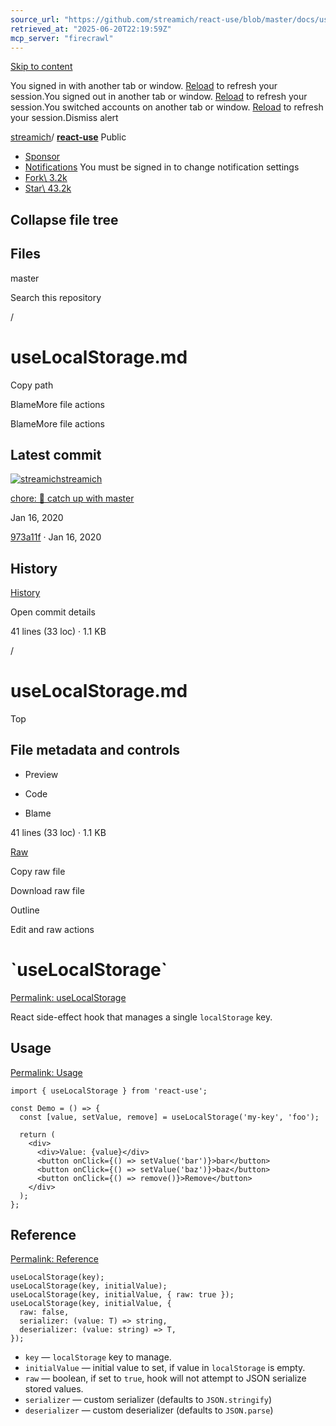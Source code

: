 ```yaml
---
source_url: "https://github.com/streamich/react-use/blob/master/docs/useLocalStorage.md"
retrieved_at: "2025-06-20T22:19:59Z"
mcp_server: "firecrawl"
---
```

[Skip to content](https://github.com/streamich/react-use/blob/master/docs/useLocalStorage.md#start-of-content)

You signed in with another tab or window. [Reload](https://github.com/streamich/react-use/blob/master/docs/useLocalStorage.md) to refresh your session.You signed out in another tab or window. [Reload](https://github.com/streamich/react-use/blob/master/docs/useLocalStorage.md) to refresh your session.You switched accounts on another tab or window. [Reload](https://github.com/streamich/react-use/blob/master/docs/useLocalStorage.md) to refresh your session.Dismiss alert

[streamich](https://github.com/streamich)/ **[react-use](https://github.com/streamich/react-use)** Public

- [Sponsor](https://github.com/sponsors/streamich)
- [Notifications](https://github.com/login?return_to=%2Fstreamich%2Freact-use) You must be signed in to change notification settings
- [Fork\\
3.2k](https://github.com/login?return_to=%2Fstreamich%2Freact-use)
- [Star\\
43.2k](https://github.com/login?return_to=%2Fstreamich%2Freact-use)


## Collapse file tree

## Files

master

Search this repository

/

# useLocalStorage.md

Copy path

BlameMore file actions

BlameMore file actions

<h2><a name="latest-commit"></a> Latest commit</h2>

[![streamich](https://avatars.githubusercontent.com/u/9773803?v=4&size=40)](https://github.com/streamich)[streamich](https://github.com/streamich/react-use/commits?author=streamich)

[chore: 🤖 catch up with master](https://github.com/streamich/react-use/commit/973a11fdb5c2c2603ee6c8a8ed3d2f194ac95a1d)

Jan 16, 2020

[973a11f](https://github.com/streamich/react-use/commit/973a11fdb5c2c2603ee6c8a8ed3d2f194ac95a1d) · Jan 16, 2020

<h2><a name="history"></a> History</h2>

[History](https://github.com/streamich/react-use/commits/master/docs/useLocalStorage.md)

Open commit details

41 lines (33 loc) · 1.1 KB

/

# useLocalStorage.md

Top

<h2><a name="file-metadata-and-controls"></a> File metadata and controls</h2>

- Preview

- Code

- Blame


41 lines (33 loc) · 1.1 KB

[Raw](https://github.com/streamich/react-use/raw/refs/heads/master/docs/useLocalStorage.md)

Copy raw file

Download raw file

Outline

Edit and raw actions

<h1><a name="uselocalstorage"></a> `useLocalStorage`</h1>

[Permalink: useLocalStorage](https://github.com/streamich/react-use/blob/master/docs/useLocalStorage.md#uselocalstorage)

React side-effect hook that manages a single `localStorage` key.

<h2><a name="usage"></a> Usage</h2>

[Permalink: Usage](https://github.com/streamich/react-use/blob/master/docs/useLocalStorage.md#usage)

```
import { useLocalStorage } from 'react-use';

const Demo = () => {
  const [value, setValue, remove] = useLocalStorage('my-key', 'foo');

  return (
    <div>
      <div>Value: {value}</div>
      <button onClick={() => setValue('bar')}>bar</button>
      <button onClick={() => setValue('baz')}>baz</button>
      <button onClick={() => remove()}>Remove</button>
    </div>
  );
};
```

<h2><a name="reference"></a> Reference</h2>

[Permalink: Reference](https://github.com/streamich/react-use/blob/master/docs/useLocalStorage.md#reference)

```
useLocalStorage(key);
useLocalStorage(key, initialValue);
useLocalStorage(key, initialValue, { raw: true });
useLocalStorage(key, initialValue, {
  raw: false,
  serializer: (value: T) => string,
  deserializer: (value: string) => T,
});
```

- `key` — `localStorage` key to manage.
- `initialValue` — initial value to set, if value in `localStorage` is empty.
- `raw` — boolean, if set to `true`, hook will not attempt to JSON serialize stored values.
- `serializer` — custom serializer (defaults to `JSON.stringify`)
- `deserializer` — custom deserializer (defaults to `JSON.parse`)